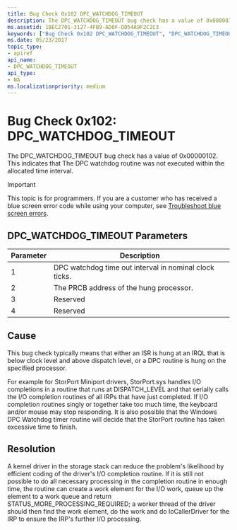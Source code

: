 ```yaml
---
title: Bug Check 0x102 DPC_WATCHDOG_TIMEOUT
description: The DPC_WATCHDOG_TIMEOUT bug check has a value of 0x00000102. This indicates that The DPC watchdog routine was not executed within the allocated time interval.
ms.assetid: 1BEC2701-3127-4FB9-AD0F-DD54A9F2C2C3
keywords: ["Bug Check 0x102 DPC_WATCHDOG_TIMEOUT", "DPC_WATCHDOG_TIMEOUT"]
ms.date: 05/23/2017
topic_type:
- apiref
api_name:
- DPC_WATCHDOG_TIMEOUT
api_type:
- NA
ms.localizationpriority: medium
---
```


# Bug Check 0x102: DPC\_WATCHDOG\_TIMEOUT


The DPC\_WATCHDOG\_TIMEOUT bug check has a value of 0x00000102. This indicates that The DPC watchdog routine was not executed within the allocated time interval.

> [!IMPORTANT]
> This topic is for programmers. If you are a customer who has received a blue screen error code while using your computer, see [Troubleshoot blue screen errors](https://support.microsoft.com/help/14238/windows-10-troubleshoot-blue-screen-errors).


## DPC\_WATCHDOG\_TIMEOUT Parameters


| Parameter | Description                                            |
|-----------|--------------------------------------------------------|
| 1         | DPC watchdog time out interval in nominal clock ticks. |
| 2         | The PRCB address of the hung processor.                |
| 3         | Reserved                                               |
| 4         | Reserved                                               |

 

Cause
-----

This bug check typically means that either an ISR is hung at an IRQL that is below clock level and above dispatch level, or a DPC routine is hung on the specified processor.

For example for StorPort Miniport drivers, StorPort.sys handles I/O completions in a routine that runs at DISPATCH\_LEVEL and that serially calls the I/O completion routines of all IRPs that have just completed. If I/O completion routines singly or together take too much time, the keyboard and/or mouse may stop responding. It is also possible that the Windows DPC Watchdog timer routine will decide that the StorPort routine has taken excessive time to finish.

Resolution
----------

A kernel driver in the storage stack can reduce the problem's likelihood by efficient coding of the driver's I/O completion routine. If it is still not possible to do all necessary processing in the completion routine in enough time, the routine can create a work element for the I/O work, queue up the element to a work queue and return STATUS\_MORE\_PROCESSING\_REQUIRED; a worker thread of the driver should then find the work element, do the work and do IoCallerDriver for the IRP to ensure the IRP's further I/O processing.

 

 




